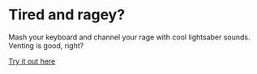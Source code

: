 # Tired and ragey?
Mash your keyboard and channel your rage with cool lightsaber sounds. Venting is good, right?

[Try it out here](http://178.62.2.19/saber-pad/)
